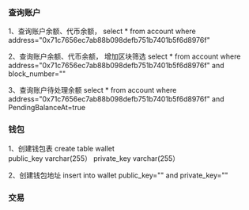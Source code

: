 
### 查询账户
1、查询账户余额、代币余额， 
select * from account where  address="0x71c7656ec7ab88b098defb751b7401b5f6d8976f"


2、查询账户余额、代币余额， 增加区块筛选
select * from account where  address="0x71c7656ec7ab88b098defb751b7401b5f6d8976f" and  block_number=""


3、查询账户待处理余额
select * from account where  address="0x71c7656ec7ab88b098defb751b7401b5f6d8976f" and  PendingBalanceAt=true


### 钱包
1、创建钱包表
create table wallet  
public_key  varchar(255）
private_key  varchar(255）


2、创建钱包地址
insert into wallet public_key="" and   private_key=""


### 交易





